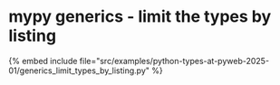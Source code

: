# mypy generics - limit the types by listing

{% embed include file="src/examples/python-types-at-pyweb-2025-01/generics_limit_types_by_listing.py" %}


